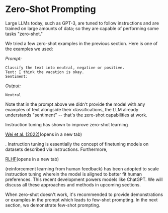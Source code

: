 # Zero-Shot Prompting

Large LLMs today, such as GPT-3, are tuned to follow instructions and are trained on large amounts of data; so they are capable of performing some tasks "zero-shot."

We tried a few zero-shot examples in the previous section. Here is one of the examples we used:

*Prompt:*
```
Classify the text into neutral, negative or positive.
Text: I think the vacation is okay.
Sentiment:
```
*Output:*
```
Neutral
```
Note that in the prompt above we didn't provide the model with any examples of text alongside their classifications, the LLM already understands "sentiment" -- that's the zero-shot capabilities at work.

Instruction tuning has shown to improve zero-shot learning

[Wei et al. (2022)](https://arxiv.org/pdf/2109.01652.pdf)(opens in a new tab)

. Instruction tuning is essentially the concept of finetuning models on datasets described via instructions. Furthermore,

[RLHF](https://arxiv.org/abs/1706.03741)(opens in a new tab)

(reinforcement learning from human feedback) has been adopted to scale instruction tuning wherein the model is aligned to better fit human preferences. This recent development powers models like ChatGPT. We will discuss all these approaches and methods in upcoming sections.

When zero-shot doesn't work, it's recommended to provide demonstrations or examples in the prompt which leads to few-shot prompting. In the next section, we demonstrate few-shot prompting.

